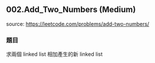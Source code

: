 ## 002.Add_Two_Numbers (Medium)

source: https://leetcode.com/problems/add-two-numbers/

### 題目

求兩個 linked list 相加產生的新 linked list